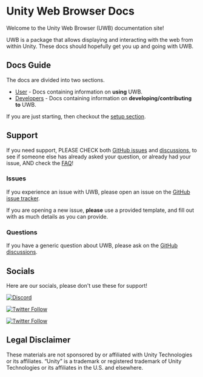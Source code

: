 # Unity Web Browser Docs

Welcome to the Unity Web Browser (UWB) documentation site!

UWB is a package that allows displaying and interacting with the web from within Unity. These docs should hopefully get you up and going with UWB.

## Docs Guide

The docs are divided into two sections.

- [User](user/Setup.md) - Docs containing information on **using** UWB.
- [Developers](dev/Dev-Guide.md) - Docs containing information on **developing/contributing to** UWB.

If you are just starting, then checkout the [setup section](user/Setup.md).

## Support

If you need support, PLEASE CHECK both [GitHub issues](https://github.com/Voltstro-Studios/UnityWebBrowser/issues) and [discussions](https://github.com/Voltstro-Studios/UnityWebBrowser/discussions), to see if someone else has already asked your question, or already had your issue, AND check the [FAQ](FAQ.md)!

### Issues

If you experience an issue with UWB, please open an issue on the [GitHub issue tracker](https://github.com/Voltstro-Studios/UnityWebBrowser/issues).

If you are opening a new issue, **please** use a provided template, and fill out with as much details as you can provide.

### Questions

If you have a generic question about UWB, please ask on the [GitHub discussions](https://github.com/Voltstro-Studios/UnityWebBrowser/discussions).

## Socials

Here are our socials, please don't use these for support!

[![Discord](https://img.shields.io/discord/424080906232266753)](https://discord.voltstro.dev)

[![Twitter Follow](https://img.shields.io/twitter/follow/Voltstro?style=social)](https://twitter.com/Voltstro)

[![Twitter Follow](https://img.shields.io/twitter/follow/VoltstroStudios?style=social)](https://twitter.com/VoltstroStudios)

## Legal Disclaimer

These materials are not sponsored by or affiliated with Unity Technologies or its affiliates. “Unity” is a trademark or registered trademark of Unity Technologies or its affiliates in the U.S. and elsewhere.
